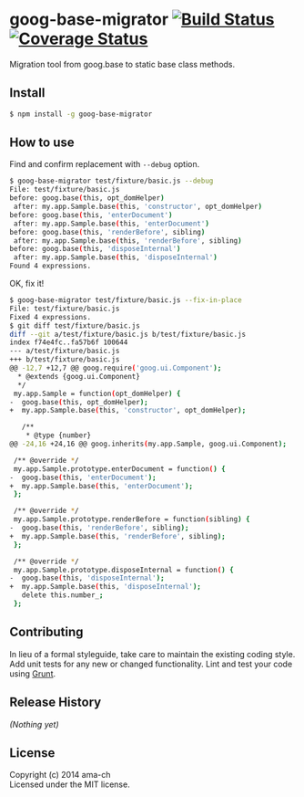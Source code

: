 # goog-base-migrator [![Build Status](https://secure.travis-ci.org/ama-ch/goog-base-migrator.png?branch=master)](http://travis-ci.org/ama-ch/goog-base-migrator) [![Coverage Status](https://coveralls.io/repos/ama-ch/goog-base-migrator/badge.png?branch=support-basic-expression)](https://coveralls.io/r/ama-ch/goog-base-migrator?branch=support-basic-expression)

Migration tool from goog.base to static base class methods.

## Install

```bash
$ npm install -g goog-base-migrator
```

## How to use

Find and confirm replacement with `--debug` option.

```bash
$ goog-base-migrator test/fixture/basic.js --debug
File: test/fixture/basic.js
before: goog.base(this, opt_domHelper)
 after: my.app.Sample.base(this, 'constructor', opt_domHelper)
before: goog.base(this, 'enterDocument')
 after: my.app.Sample.base(this, 'enterDocument')
before: goog.base(this, 'renderBefore', sibling)
 after: my.app.Sample.base(this, 'renderBefore', sibling)
before: goog.base(this, 'disposeInternal')
 after: my.app.Sample.base(this, 'disposeInternal')
Found 4 expressions.
```

OK, fix it!

```bash
$ goog-base-migrator test/fixture/basic.js --fix-in-place
File: test/fixture/basic.js
Fixed 4 expressions.
$ git diff test/fixture/basic.js
diff --git a/test/fixture/basic.js b/test/fixture/basic.js
index f74e4fc..fa57b6f 100644
--- a/test/fixture/basic.js
+++ b/test/fixture/basic.js
@@ -12,7 +12,7 @@ goog.require('goog.ui.Component');
  * @extends {goog.ui.Component}
  */
 my.app.Sample = function(opt_domHelper) {
-  goog.base(this, opt_domHelper);
+  my.app.Sample.base(this, 'constructor', opt_domHelper);

   /**
    * @type {number}
@@ -24,16 +24,16 @@ goog.inherits(my.app.Sample, goog.ui.Component);

 /** @override */
 my.app.Sample.prototype.enterDocument = function() {
-  goog.base(this, 'enterDocument');
+  my.app.Sample.base(this, 'enterDocument');
 };

 /** @override */
 my.app.Sample.prototype.renderBefore = function(sibling) {
-  goog.base(this, 'renderBefore', sibling);
+  my.app.Sample.base(this, 'renderBefore', sibling);
 };

 /** @override */
 my.app.Sample.prototype.disposeInternal = function() {
-  goog.base(this, 'disposeInternal');
+  my.app.Sample.base(this, 'disposeInternal');
   delete this.number_;
 };
```

## Contributing
In lieu of a formal styleguide, take care to maintain the existing coding style. Add unit tests for any new or changed functionality. Lint and test your code using [Grunt](http://gruntjs.com/).

## Release History
_(Nothing yet)_

## License
Copyright (c) 2014 ama-ch  
Licensed under the MIT license.
